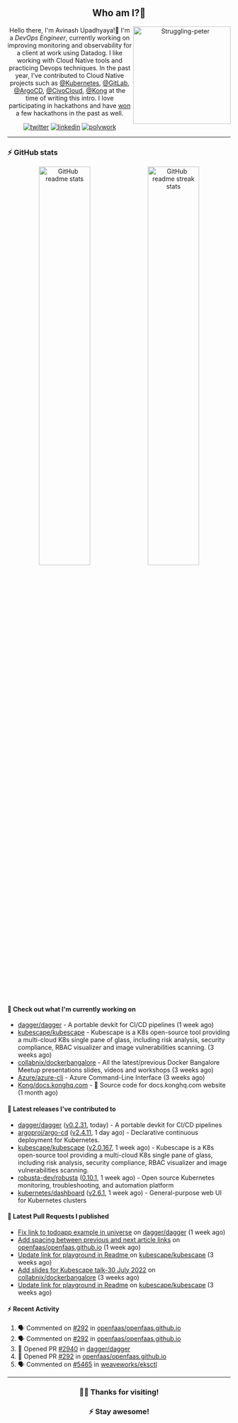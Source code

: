 <div align='center'>
  
## Who am I?🤔

<img align="right" width="220" src="https://media.giphy.com/media/YFkpsHWCsNUUo/giphy.gif" alt="Struggling-peter" />

Hello there, I'm Avinash Upadhyaya!👋 I'm a _DevOps Engineer_, currently working on improving monitoring and observability for a client at work using Datadog. I like working with Cloud Native tools and practicing Devops techniques. In the past year, I've contributed to Cloud Native projects such as [@Kubernetes](https://github.com/pulls?q=is%3Apr+author%3Aavinashupadhya99+archived%3Afalse+user%3Akubernetes), [@GitLab](https://gitlab.com/groups/gitlab-org/-/merge_requests?scope=all&state=all&author_username=avinashupadhya99), [@ArgoCD](https://github.com/pulls?q=is%3Apr+author%3Aavinashupadhya99+archived%3Afalse+user%3Aargoproj), [@CivoCloud](https://github.com/pulls?q=is%3Apr+author%3Aavinashupadhya99+archived%3Afalse+user%3Acivo), [@Kong](https://github.com/pulls?q=is%3Apr+author%3Aavinashupadhya99+archived%3Afalse+user%3AKong) at the time of writing this intro. I love participating in hackathons and have [won](https://devpost.com/avinashupadhya99) a few hackathons in the past as well.


[![twitter](https://img.shields.io/badge/-@avinash__ukr-%231DA1F2?style=for-the-badge&logo=twitter&logoColor=ffffff)](https://twitter.com/avinash_ukr)
[![linkedin](https://img.shields.io/badge/-Avinash%20Upadhyaya-%230A67C3?style=for-the-badge&logo=linkedin&logoColor=ffffff)](https://www.linkedin.com/in/avinash-upadhyaya/)
[![polywork](https://img.shields.io/badge/-@avinashupadhya99-%23338BFF?style=for-the-badge&logo=polywork&logoColor=ffffff)](https://www.polywork.com/avinashupadhya99)

---

</div>

### ⚡ GitHub stats

<p align="center">
  <img width="48%" src="https://github-readme-stats.vercel.app/api?username=avinashupadhya99&show_icons=true&theme=tokyonight" alt="GitHub readme stats" />
  <img width="48%" src="https://github-readme-streak-stats.herokuapp.com?user=avinashupadhya99&theme=dark&hide_border=true&date_format=M%20j%5B%2C%20Y%5D" alt="GitHub readme streak stats" />
</p>

#### 👷 Check out what I'm currently working on

- [dagger/dagger](https://github.com/dagger/dagger) - A portable devkit for CI/CD pipelines (1 week ago)
- [kubescape/kubescape](https://github.com/kubescape/kubescape) - Kubescape is a K8s open-source tool providing a multi-cloud K8s single pane of glass, including risk analysis, security compliance, RBAC visualizer and image vulnerabilities scanning.  (3 weeks ago)
- [collabnix/dockerbangalore](https://github.com/collabnix/dockerbangalore) - All the latest/previous Docker Bangalore Meetup presentations slides, videos and workshops  (3 weeks ago)
- [Azure/azure-cli](https://github.com/Azure/azure-cli) - Azure Command-Line Interface (3 weeks ago)
- [Kong/docs.konghq.com](https://github.com/Kong/docs.konghq.com) - 🦍 Source code for docs.konghq.com website (1 month ago)

#### 🔭 Latest releases I've contributed to

- [dagger/dagger](https://github.com/dagger/dagger) ([v0.2.31](https://github.com/dagger/dagger/releases/tag/v0.2.31), today) - A portable devkit for CI/CD pipelines
- [argoproj/argo-cd](https://github.com/argoproj/argo-cd) ([v2.4.11](https://github.com/argoproj/argo-cd/releases/tag/v2.4.11), 1 day ago) - Declarative continuous deployment for Kubernetes.
- [kubescape/kubescape](https://github.com/kubescape/kubescape) ([v2.0.167](https://github.com/kubescape/kubescape/releases/tag/v2.0.167), 1 week ago) - Kubescape is a K8s open-source tool providing a multi-cloud K8s single pane of glass, including risk analysis, security compliance, RBAC visualizer and image vulnerabilities scanning. 
- [robusta-dev/robusta](https://github.com/robusta-dev/robusta) ([0.10.1](https://github.com/robusta-dev/robusta/releases/tag/0.10.1), 1 week ago) - Open source Kubernetes monitoring, troubleshooting, and automation platform
- [kubernetes/dashboard](https://github.com/kubernetes/dashboard) ([v2.6.1](https://github.com/kubernetes/dashboard/releases/tag/v2.6.1), 1 week ago) - General-purpose web UI for Kubernetes clusters

#### 🔨 Latest Pull Requests I published

- [Fix link to todoapp example in universe](https://github.com/dagger/dagger/pull/2940) on [dagger/dagger](https://github.com/dagger/dagger) (1 week ago)
- [Add spacing between previous and next article links](https://github.com/openfaas/openfaas.github.io/pull/292) on [openfaas/openfaas.github.io](https://github.com/openfaas/openfaas.github.io) (1 week ago)
- [Update link for playground in Readme ](https://github.com/kubescape/kubescape/pull/581) on [kubescape/kubescape](https://github.com/kubescape/kubescape) (3 weeks ago)
- [Add slides for Kubescape talk-30 July 2022](https://github.com/collabnix/dockerbangalore/pull/36) on [collabnix/dockerbangalore](https://github.com/collabnix/dockerbangalore) (3 weeks ago)
- [Update link for playground in Readme](https://github.com/kubescape/kubescape/pull/579) on [kubescape/kubescape](https://github.com/kubescape/kubescape) (3 weeks ago)

#### ⚡ Recent Activity

<!--START_SECTION:activity-->
1. 🗣 Commented on [#292](https://github.com/openfaas/openfaas.github.io/issues/292) in [openfaas/openfaas.github.io](https://github.com/openfaas/openfaas.github.io)
2. 🗣 Commented on [#292](https://github.com/openfaas/openfaas.github.io/issues/292) in [openfaas/openfaas.github.io](https://github.com/openfaas/openfaas.github.io)
3. 💪 Opened PR [#2940](https://github.com/dagger/dagger/pull/2940) in [dagger/dagger](https://github.com/dagger/dagger)
4. 💪 Opened PR [#292](https://github.com/openfaas/openfaas.github.io/pull/292) in [openfaas/openfaas.github.io](https://github.com/openfaas/openfaas.github.io)
5. 🗣 Commented on [#5465](https://github.com/weaveworks/eksctl/issues/5465) in [weaveworks/eksctl](https://github.com/weaveworks/eksctl)
<!--END_SECTION:activity-->



---

<div align='center'>
  
### 🙇‍♂️ Thanks for visiting!
### ⚡ Stay awesome!
  
</div>



